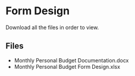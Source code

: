 # Form Design

Download all the files in order to view. 

## Files

* Monthly Personal Budget Documentation.docx
* Monthly Personal Budget Form Design.xlsx
